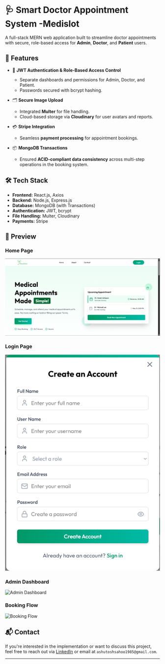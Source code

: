 # 🩺 Smart Doctor Appointment System -Medislot

A full-stack MERN web application built to streamline doctor appointments with secure, role-based access for **Admin**, **Doctor**, and **Patient** users.

## 🚀 Features

- 🔐 **JWT Authentication & Role-Based Access Control**
  - Separate dashboards and permissions for Admin, Doctor, and Patient.
  - Passwords secured with bcrypt hashing.

- 🗂️ **Secure Image Upload**
  - Integrated **Multer** for file handling.
  - Cloud-based storage via **Cloudinary** for user avatars and reports.

- 💳 **Stripe Integration**
  - Seamless **payment processing** for appointment bookings.

- 📦 **MongoDB Transactions**
  - Ensured **ACID-compliant data consistency** across multi-step operations in the booking system.

## 🛠️ Tech Stack

- **Frontend:** React.js, Axios
- **Backend:** Node.js, Express.js
- **Database:** MongoDB (with Transactions)
- **Authentication:** JWT, bcrypt
- **File Handling:** Multer, Cloudinary
- **Payments:** Stripe

## 📸 Preview

###  Home Page
![Home In](./screenshots/Home-page.png)
###  Login Page
![Sign In](./screenshots/Sign-in.png)

###  Admin Dashboard
![Admin Dashboard](./screenshots/admin-dashboard.png)

###  Booking Flow
![Booking Flow](./screenshots/booking-flow.png)




## 📬 Contact

If you're interested in the implementation or want to discuss this project, feel free to reach out via [LinkedIn](https://www.linkedin.com/in/ashutosh-sahoo-32067b110/) or email at `ashutoshsahoo1985@gmail.com`.

---


